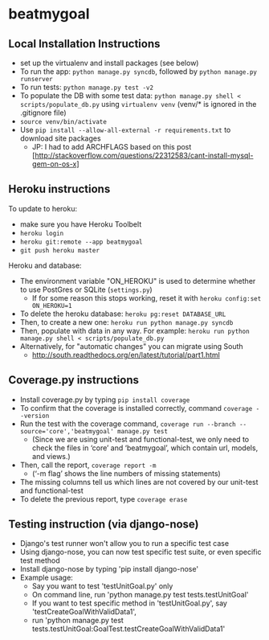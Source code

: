 beatmygoal
==========

Local Installation Instructions
-------------------------------
- set up the virtualenv and install packages (see below)
- To run the app: `python manage.py syncdb`, followed by `python manage.py runserver`
- To run tests: `python manage.py test -v2`
- To populate the DB with some test data: `python manage.py shell < scripts/populate_db.py`
 using `virtualenv venv` (venv/* is ignored in the .gitignore file)
- `source venv/bin/activate`
- Use `pip install --allow-all-external -r requirements.txt` to download site packages
  - JP: I had to add ARCHFLAGS based on this post [http://stackoverflow.com/questions/22312583/cant-install-mysql-gem-on-os-x]

Heroku instructions
-------------------------------
To update to heroku:
- make sure you have Heroku Toolbelt
- `heroku login`
- `heroku git:remote --app beatmygoal`
- `git push heroku master`

Heroku and database:
- The environment variable "ON_HEROKU" is used to determine whether to use PostGres or SQLite 
  (`settings.py`)
  - If for some reason this stops working, reset it with `heroku config:set ON_HEROKU=1`
- To delete the heroku database: `heroku pg:reset DATABASE_URL`
- Then, to create a new one: `heroku run python manage.py syncdb`
- Then, populate with data in any way. For example:
  `heroku run python manage.py shell < scripts/populate_db.py`
- Alternatively, for "automatic changes" you can migrate using South
  -  http://south.readthedocs.org/en/latest/tutorial/part1.html


Coverage.py instructions
-------------------------------

- Install coverage.py by typing `pip install coverage`
- To confirm that the coverage is installed correctly, command `coverage --version`
- Run the test with the coverage command, `coverage run --branch --source='core','beatmygoal' manage.py test`
	- (Since we are using unit-test and functional-test, we only need to check the files in ‘core’ and ‘beatmygoal’, which contain url, models, and views.)
- Then, call the report, `coverage report -m`
	- (‘-m flag’ shows the line numbers of missing statements)
- The missing columns tell us which lines are not covered by our unit-test and functional-test
- To delete the previous report, type `coverage erase`



Testing instruction (via django-nose)
---------------------------------------------

- Django's test runner won't allow you to run a specific test case
- Using django-nose, you can now test specific test suite, or even specific test method
- Install django-nose by typing 'pip install django-nose'
- Example usage: 
	- Say you want to test 'testUnitGoal.py' only
	- On command line, run 'python manage.py test tests.testUnitGoal'
	- If you want to test specific method in 'testUnitGoal.py', say 'testCreateGoalWithValidData1',
	- run 'python manage.py test tests.testUnitGoal:GoalTest.testCreateGoalWithValidData1'